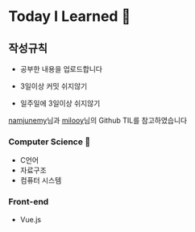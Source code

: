 # Today I Learned :seedling:

## 작성규칙

* 공부한 내용을 업로드합니다

* 3일이상 커밋 쉬지않기

* 일주일에 3일이상 쉬지않기


[namjunemy](https://github.com/namjunemy)님과 [milooy](https://github.com/milooy)님의 Github TIL를 참고하였습니다




###  Computer Science :whale:
* C언어
* 자료구조
* 컴퓨터 시스템 

### Front-end
- Vue.js
